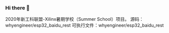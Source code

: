 ### Hi there 👋
2020年新工科联盟-Xilinx暑期学校（Summer School）项目。
源码：whyengineer/esp32_baidu_rest
可执行文件：whyengineer/esp32_baidu_rest
<!--
**wry2018112758/wry2018112758** is a ✨ _special_ ✨ repository because its `README.md` (this file) appears on your GitHub profile.

Here are some ideas to get you started:

- 🔭 I’m currently working on ...
- 🌱 I’m currently learning ...
- 👯 I’m looking to collaborate on ...
- 🤔 I’m looking for help with ...
- 💬 Ask me about ...
- 📫 How to reach me: ...
- 😄 Pronouns: ...
- ⚡ Fun fact: ...
-->
